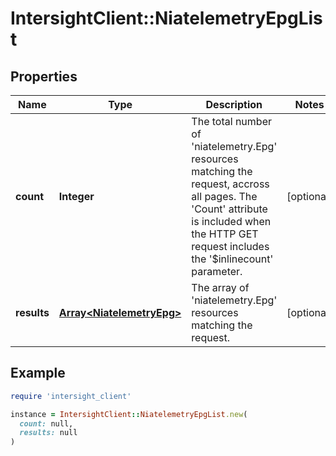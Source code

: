 # IntersightClient::NiatelemetryEpgList

## Properties

| Name | Type | Description | Notes |
| ---- | ---- | ----------- | ----- |
| **count** | **Integer** | The total number of &#39;niatelemetry.Epg&#39; resources matching the request, accross all pages. The &#39;Count&#39; attribute is included when the HTTP GET request includes the &#39;$inlinecount&#39; parameter. | [optional] |
| **results** | [**Array&lt;NiatelemetryEpg&gt;**](NiatelemetryEpg.md) | The array of &#39;niatelemetry.Epg&#39; resources matching the request. | [optional] |

## Example

```ruby
require 'intersight_client'

instance = IntersightClient::NiatelemetryEpgList.new(
  count: null,
  results: null
)
```

